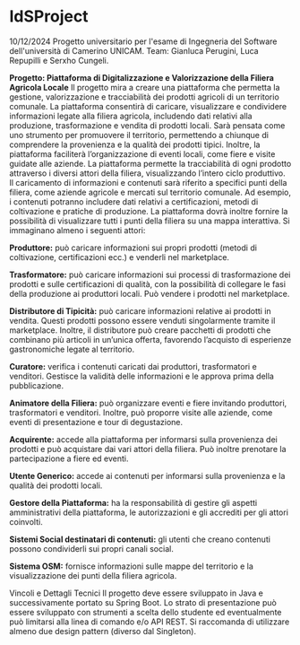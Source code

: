 # IdSProject
10/12/2024
Progetto universitario per l'esame di Ingegneria del Software dell'università di Camerino UNICAM. 
Team: Gianluca Perugini, Luca Repupilli e Serxho Cungeli.

**Progetto: Piattaforma di Digitalizzazione e Valorizzazione della Filiera Agricola Locale**
Il progetto mira a creare una piattaforma che permetta la gestione, valorizzazione e tracciabilità dei prodotti agricoli di un territorio comunale. La piattaforma consentirà di caricare, visualizzare e condividere informazioni legate alla filiera agricola, includendo dati relativi alla produzione, trasformazione e vendita di prodotti locali. Sarà pensata come uno strumento per promuovere il territorio, permettendo a chiunque di comprendere la provenienza e la qualità dei prodotti tipici. Inoltre, la piattaforma faciliterà l’organizzazione di eventi locali, come fiere e visite guidate alle aziende.
La piattaforma permette la tracciabilità di ogni prodotto attraverso i diversi attori della filiera, visualizzando l’intero ciclo produttivo. Il caricamento di informazioni e contenuti sarà riferito a specifici punti della filiera, come aziende agricole e mercati sul territorio comunale. Ad esempio, i contenuti potranno includere dati relativi a certificazioni, metodi di coltivazione e pratiche di produzione. La piattaforma dovrà inoltre fornire la possibilità di visualizzare tutti i punti della filiera su una mappa interattiva.
Si immaginano almeno i seguenti attori:

**Produttore:** può caricare informazioni sui propri prodotti (metodi di coltivazione, certificazioni ecc.) e venderli nel marketplace.

**Trasformatore:** può caricare informazioni sui processi di trasformazione dei prodotti e sulle certificazioni di qualità, con la possibilità di collegare le fasi della produzione ai produttori locali. Può vendere i prodotti nel marketplace.

**Distributore di Tipicità:** può caricare informazioni relative ai prodotti in vendita. Questi prodotti possono essere venduti singolarmente tramite il marketplace. Inoltre, il distributore può creare pacchetti di prodotti che combinano più articoli in un’unica offerta, favorendo l’acquisto di esperienze gastronomiche legate al territorio.

**Curatore:** verifica i contenuti caricati dai produttori, trasformatori e venditori. Gestisce la validità delle informazioni e le approva prima della pubblicazione. 

**Animatore della Filiera:** può organizzare eventi e fiere invitando produttori, trasformatori e venditori. Inoltre, può proporre visite alle aziende, come eventi di presentazione e tour di degustazione.

**Acquirente:** accede alla piattaforma per informarsi sulla provenienza dei prodotti e può acquistare dai vari attori della filiera. Può inoltre prenotare la partecipazione a fiere ed eventi.

**Utente Generico:** accede ai contenuti per informarsi sulla provenienza e la qualità dei prodotti locali.

**Gestore della Piattaforma:** ha la responsabilità di gestire gli aspetti amministrativi della piattaforma, le autorizzazioni e gli accrediti per gli attori coinvolti.

**Sistemi Social destinatari di contenuti:**  gli utenti che creano contenuti possono condividerli sui propri canali social.

**Sistema OSM:** fornisce informazioni sulle mappe del territorio e la visualizzazione dei punti della filiera agricola.

Vincoli e Dettagli Tecnici
Il progetto deve essere sviluppato in Java e successivamente portato su Spring Boot.
Lo strato di presentazione può essere sviluppato con strumenti a scelta dello studente ed eventualmente può limitarsi alla linea di comando e/o API REST.
Si raccomanda di utilizzare almeno due design pattern (diverso dal Singleton).
